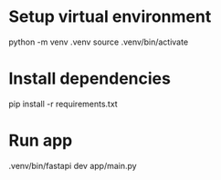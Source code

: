 # Setup virtual environment
python -m venv .venv
source .venv/bin/activate

# Install dependencies
pip install -r requirements.txt

# Run app
.venv/bin/fastapi dev app/main.py
